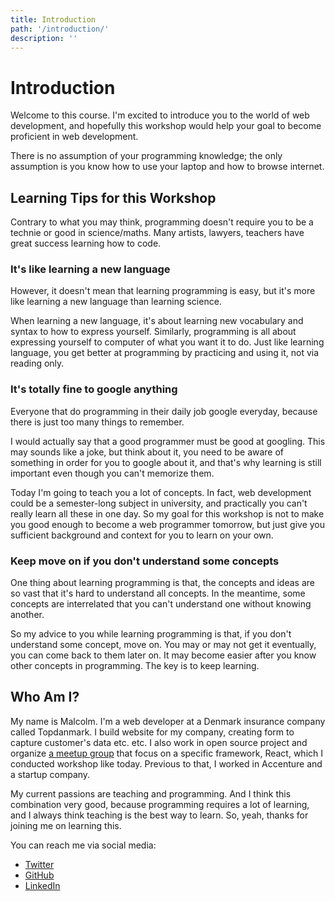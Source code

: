 ```yaml
---
title: Introduction
path: '/introduction/'
description: ''
---
```


# Introduction

Welcome to this course. I'm excited to introduce you to the world of web development, and hopefully this workshop would help your goal to become proficient in web development.

There is no assumption of your programming knowledge; the only assumption is you know how to use your laptop and how to browse internet.

## Learning Tips for this Workshop

Contrary to what you may think, programming doesn't require you to be a technie or good in science/maths.
Many artists, lawyers, teachers have great success learning how to code.

### It's like learning a new language

However, it doesn't mean that learning programming is easy, but it's more like learning a new language than learning science.

When learning a new language, it's about learning new vocabulary and syntax to how to express yourself. Similarly, programming is all about expressing yourself to computer of what you want it to do. Just like learning language, you get better at programming by practicing and using it, not via reading only.

### It's totally fine to google anything

Everyone that do programming in their daily job google everyday, because there is just too many things to remember.

I would actually say that a good programmer must be good at googling. This may sounds like a joke, but think about it, you need to be aware of something in order for you to google about it, and that's why learning is still important even though you can't memorize them.

Today I'm going to teach you a lot of concepts. In fact, web development could be a semester-long subject in university, and practically you can't really learn all these in one day. So my goal for this workshop is not to make you good enough to become a web programmer tomorrow, but just give you sufficient background and context for you to learn on your own.

### Keep move on if you don't understand some concepts

One thing about learning programming is that, the concepts and ideas are so vast that it's hard to understand all concepts. In the meantime, some concepts are interrelated that you can't understand one without knowing another.

So my advice to you while learning programming is that, if you don't understand some concept, move on. You may or may not get it eventually, you can come back to them later on. It may become easier after you know other concepts in programming. The key is to keep learning.

## Who Am I?

My name is Malcolm. I'm a web developer at a Denmark insurance company called Topdanmark. I build website for my company, creating form to capture customer's data etc. etc. I also work in open source project and organize [a meetup group][react-meetup] that focus on a specific framework, React, which I conducted workshop like today. Previous to that, I worked in Accenture and a startup company.

My current passions are teaching and programming. And I think this combination very good, because programming requires a lot of learning, and I always think teaching is the best way to learn. So, yeah, thanks for joining me on learning this.

You can reach me via social media:

- [Twitter](https://twitter.com/Malcolm_Kee)
- [GitHub](https://github.com/malcolm-kee)
- [LinkedIn](https://www.linkedin.com/in/malcolmkee/)

[react-meetup]: https://www.meetup.com/kl-react/
